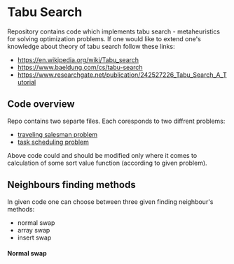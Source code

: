 # Tabu Search
Repository contains code which implements tabu search - metaheuristics for solving optimization problems. 
If one would like to extend one's knowledge about theory of tabu search follow these links:
* https://en.wikipedia.org/wiki/Tabu_search
* https://www.baeldung.com/cs/tabu-search
* https://www.researchgate.net/publication/242527226_Tabu_Search_A_Tutorial

## Code overview
Repo contains two separte files. Each coresponds to two diffrent problems: 
* [traveling salesman problem](taboo_for_cities.py)
* [task scheduling problem](taboo_for_tasks.py)

Above code could and should be modified only where it comes to calculation of some sort value function (according to given problem).

## Neighbours finding methods

In given code one can choose between three given finding neighbour's methods:
* normal swap
* array swap
* insert swap

#### Normal swap


